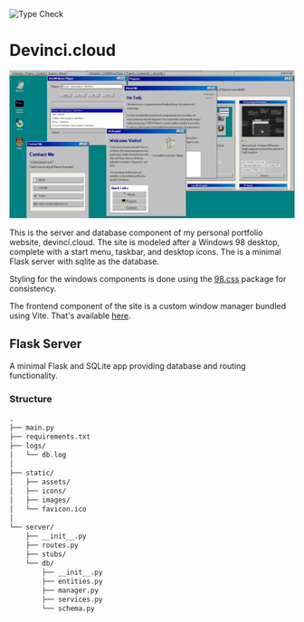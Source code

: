 ![Type Check](https://github.com/sudoDeVinci/devinci.cloud/actions/workflows/typecheck.yml/badge.svg?branch=main)

# Devinci.cloud
![Current Visual](/static/images/screenshot.png)

This is the server and database component of my personal portfolio website, devinci.cloud. The site is modeled after a Windows 98 desktop, complete with a start menu, taskbar, and desktop icons. The is a minimal Flask server with sqlite as the database.

Styling for the windows components is done using the [98.css](https://jdan.github.io/98.css/) package for consistency. 

The frontend component of the site is a custom window manager bundled using Vite. That's available [here](https://github.com/sudoDeVinci/devinci.cloud-frontend).


## Flask Server

A minimal Flask and SQLite  app providing database and routing functionality.

### Structure
```
.
├── main.py
├── requirements.txt
├── logs/
│   └── db.log
│
├── static/
│   ├── assets/
│   ├── icons/
│   ├── images/
│   └── favicon.ico
│
└── server/ 
    ├── __init__.py
    ├── routes.py
    ├── stubs/
    └── db/
        ├── __init__.py
        ├── entities.py 
        ├── manager.py
        ├── services.py
        └── schema.py
```
